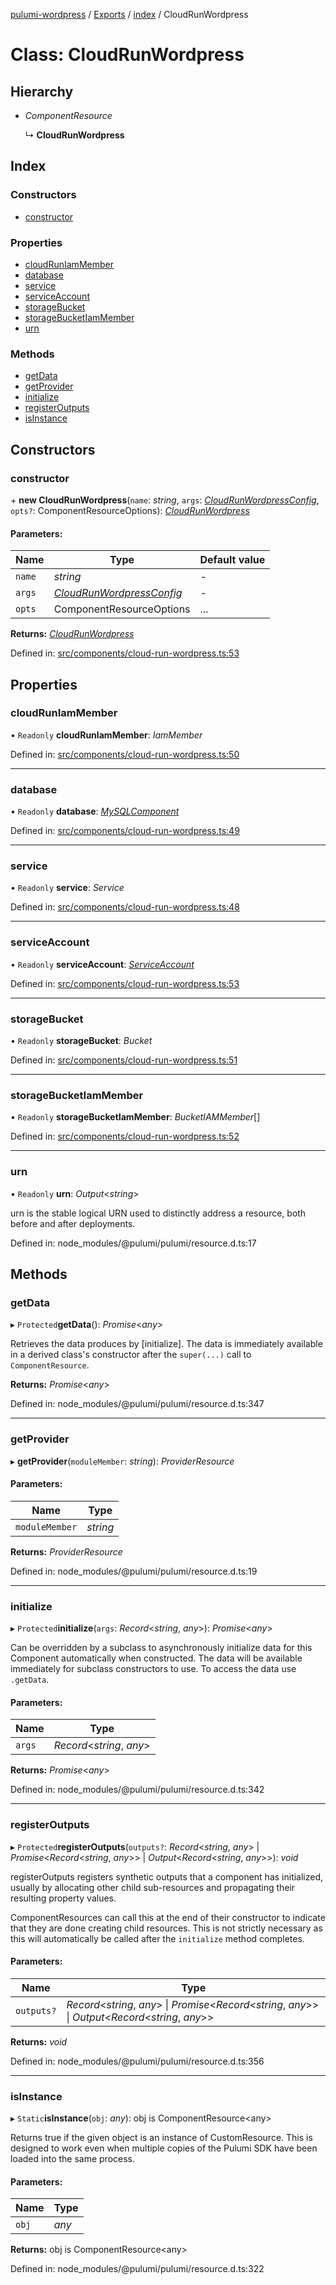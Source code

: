 [pulumi-wordpress](../README.md) / [Exports](../modules.md) / [index](../modules/index.md) / CloudRunWordpress

# Class: CloudRunWordpress

## Hierarchy

* *ComponentResource*

  ↳ **CloudRunWordpress**

## Index

### Constructors

* [constructor](index.cloudrunwordpress.md#constructor)

### Properties

* [cloudRunIamMember](index.cloudrunwordpress.md#cloudruniammember)
* [database](index.cloudrunwordpress.md#database)
* [service](index.cloudrunwordpress.md#service)
* [serviceAccount](index.cloudrunwordpress.md#serviceaccount)
* [storageBucket](index.cloudrunwordpress.md#storagebucket)
* [storageBucketIamMember](index.cloudrunwordpress.md#storagebucketiammember)
* [urn](index.cloudrunwordpress.md#urn)

### Methods

* [getData](index.cloudrunwordpress.md#getdata)
* [getProvider](index.cloudrunwordpress.md#getprovider)
* [initialize](index.cloudrunwordpress.md#initialize)
* [registerOutputs](index.cloudrunwordpress.md#registeroutputs)
* [isInstance](index.cloudrunwordpress.md#isinstance)

## Constructors

### constructor

\+ **new CloudRunWordpress**(`name`: *string*, `args`: [*CloudRunWordpressConfig*](../interfaces/components_cloud_run_wordpress.cloudrunwordpressconfig.md), `opts?`: ComponentResourceOptions): [*CloudRunWordpress*](components_cloud_run_wordpress.cloudrunwordpress.md)

#### Parameters:

Name | Type | Default value |
------ | ------ | ------ |
`name` | *string* | - |
`args` | [*CloudRunWordpressConfig*](../interfaces/components_cloud_run_wordpress.cloudrunwordpressconfig.md) | - |
`opts` | ComponentResourceOptions | ... |

**Returns:** [*CloudRunWordpress*](components_cloud_run_wordpress.cloudrunwordpress.md)

Defined in: [src/components/cloud-run-wordpress.ts:53](https://github.com/cobraz/pulumi-wordpress/blob/5b7aa29/src/components/cloud-run-wordpress.ts#L53)

## Properties

### cloudRunIamMember

• `Readonly` **cloudRunIamMember**: *IamMember*

Defined in: [src/components/cloud-run-wordpress.ts:50](https://github.com/cobraz/pulumi-wordpress/blob/5b7aa29/src/components/cloud-run-wordpress.ts#L50)

___

### database

• `Readonly` **database**: [*MySQLComponent*](components_sql.mysqlcomponent.md)

Defined in: [src/components/cloud-run-wordpress.ts:49](https://github.com/cobraz/pulumi-wordpress/blob/5b7aa29/src/components/cloud-run-wordpress.ts#L49)

___

### service

• `Readonly` **service**: *Service*

Defined in: [src/components/cloud-run-wordpress.ts:48](https://github.com/cobraz/pulumi-wordpress/blob/5b7aa29/src/components/cloud-run-wordpress.ts#L48)

___

### serviceAccount

• `Readonly` **serviceAccount**: [*ServiceAccount*](components_service_account.serviceaccount.md)

Defined in: [src/components/cloud-run-wordpress.ts:53](https://github.com/cobraz/pulumi-wordpress/blob/5b7aa29/src/components/cloud-run-wordpress.ts#L53)

___

### storageBucket

• `Readonly` **storageBucket**: *Bucket*

Defined in: [src/components/cloud-run-wordpress.ts:51](https://github.com/cobraz/pulumi-wordpress/blob/5b7aa29/src/components/cloud-run-wordpress.ts#L51)

___

### storageBucketIamMember

• `Readonly` **storageBucketIamMember**: *BucketIAMMember*[]

Defined in: [src/components/cloud-run-wordpress.ts:52](https://github.com/cobraz/pulumi-wordpress/blob/5b7aa29/src/components/cloud-run-wordpress.ts#L52)

___

### urn

• `Readonly` **urn**: *Output*<*string*\>

urn is the stable logical URN used to distinctly address a resource, both before and after
deployments.

Defined in: node_modules/@pulumi/pulumi/resource.d.ts:17

## Methods

### getData

▸ `Protected`**getData**(): *Promise*<*any*\>

Retrieves the data produces by [initialize].  The data is immediately available in a
derived class's constructor after the `super(...)` call to `ComponentResource`.

**Returns:** *Promise*<*any*\>

Defined in: node_modules/@pulumi/pulumi/resource.d.ts:347

___

### getProvider

▸ **getProvider**(`moduleMember`: *string*): *ProviderResource*

#### Parameters:

Name | Type |
------ | ------ |
`moduleMember` | *string* |

**Returns:** *ProviderResource*

Defined in: node_modules/@pulumi/pulumi/resource.d.ts:19

___

### initialize

▸ `Protected`**initialize**(`args`: *Record*<*string*, *any*\>): *Promise*<*any*\>

Can be overridden by a subclass to asynchronously initialize data for this Component
automatically when constructed.  The data will be available immediately for subclass
constructors to use.  To access the data use `.getData`.

#### Parameters:

Name | Type |
------ | ------ |
`args` | *Record*<*string*, *any*\> |

**Returns:** *Promise*<*any*\>

Defined in: node_modules/@pulumi/pulumi/resource.d.ts:342

___

### registerOutputs

▸ `Protected`**registerOutputs**(`outputs?`: *Record*<*string*, *any*\> \| *Promise*<*Record*<*string*, *any*\>\> \| *Output*<*Record*<*string*, *any*\>\>): *void*

registerOutputs registers synthetic outputs that a component has initialized, usually by
allocating other child sub-resources and propagating their resulting property values.

ComponentResources can call this at the end of their constructor to indicate that they are
done creating child resources.  This is not strictly necessary as this will automatically be
called after the `initialize` method completes.

#### Parameters:

Name | Type |
------ | ------ |
`outputs?` | *Record*<*string*, *any*\> \| *Promise*<*Record*<*string*, *any*\>\> \| *Output*<*Record*<*string*, *any*\>\> |

**Returns:** *void*

Defined in: node_modules/@pulumi/pulumi/resource.d.ts:356

___

### isInstance

▸ `Static`**isInstance**(`obj`: *any*): obj is ComponentResource<any\>

Returns true if the given object is an instance of CustomResource.  This is designed to work even when
multiple copies of the Pulumi SDK have been loaded into the same process.

#### Parameters:

Name | Type |
------ | ------ |
`obj` | *any* |

**Returns:** obj is ComponentResource<any\>

Defined in: node_modules/@pulumi/pulumi/resource.d.ts:322
